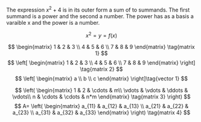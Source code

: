 <!--inline edxpression-->

The expression $x^2+4$ is in its outer form a sum of to summands. The first summand is a power and the second a number.
The power has as a basis a varaible x and the power is a number.

<!---centered math blocks with no stuff on the sides-->
$$
	x^2 = y = f(x)
$$

$$
	\begin{matrix}
	1 & 2 & 3 \\
	4 & 5 & 6 \\
	7 & 8 & 9
	\end{matrix} \tag{matrix 1}
$$
$$
\left[
	\begin{matrix}
	1 & 2 & 3 \\
	4 & 5 & 6 \\
	7 & 8 & 9
	\end{matrix}
\right]
\tag{matrix 2}
$$
$$
\left[
	\begin{matrix}
	a \\
	b \\
	c
	\end{matrix}
\right]\tag{vector 1}
$$

$$
\left(
	\begin{matrix}
	1				& 2 			& \cdots 	& m\\
	\vdots 	& \vdots 	& \ddots	& \vdots\\
	n 			& \cdots  & \cdots 	& n*m
	\end{matrix}
	\tag{matrix 3}
\right)
$$
$$
A=
\left(
	\begin{matrix}
	a_{11} & a_{12} & a_{13} \\
	a_{21} & a_{22} & a_{23} \\
	a_{31} & a_{32} & a_{33}
	\end{matrix}
\right)
	\tag{matrix 4}
$$